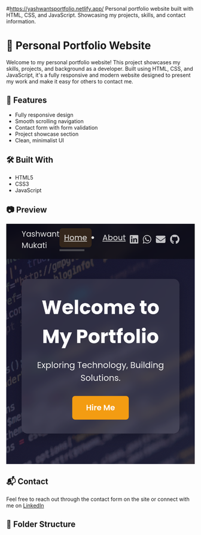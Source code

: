 #https://yashwantsportfolio.netlify.app/
Personal portfolio website built with HTML, CSS, and JavaScript. Showcasing my projects, skills, and contact information.
# 💼 Personal Portfolio Website

Welcome to my personal portfolio website! This project showcases my skills, projects, and background as a developer. Built using HTML, CSS, and JavaScript, it's a fully responsive and modern website designed to present my work and make it easy for others to contact me.

## 🚀 Features

- Fully responsive design
- Smooth scrolling navigation
- Contact form with form validation
- Project showcase section
- Clean, minimalist UI

## 🛠️ Built With

- HTML5
- CSS3
- JavaScript

## 📷 Preview

![Portfolio Preview](Screenshot_2025_0726_200654.png) <!-- Replace with an actual screenshot if available -->

## 📬 Contact

Feel free to reach out through the contact form on the site or connect with me on [LinkedIn](https://www.linkedin.com/in/yashwant-mukati-b1079428a)

## 📁 Folder Structure


